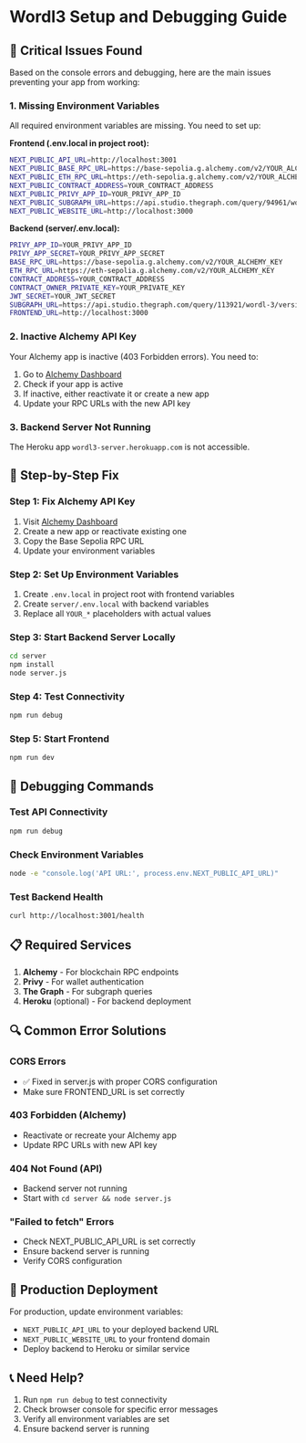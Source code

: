 # Wordl3 Setup and Debugging Guide

## 🚨 Critical Issues Found

Based on the console errors and debugging, here are the main issues preventing your app from working:

### 1. **Missing Environment Variables**
All required environment variables are missing. You need to set up:

**Frontend (.env.local in project root):**
```bash
NEXT_PUBLIC_API_URL=http://localhost:3001
NEXT_PUBLIC_BASE_RPC_URL=https://base-sepolia.g.alchemy.com/v2/YOUR_ALCHEMY_KEY
NEXT_PUBLIC_ETH_RPC_URL=https://eth-sepolia.g.alchemy.com/v2/YOUR_ALCHEMY_KEY
NEXT_PUBLIC_CONTRACT_ADDRESS=YOUR_CONTRACT_ADDRESS
NEXT_PUBLIC_PRIVY_APP_ID=YOUR_PRIVY_APP_ID
NEXT_PUBLIC_SUBGRAPH_URL=https://api.studio.thegraph.com/query/94961/wordl31155v2/v0.0.1/graphql
NEXT_PUBLIC_WEBSITE_URL=http://localhost:3000
```

**Backend (server/.env.local):**
```bash
PRIVY_APP_ID=YOUR_PRIVY_APP_ID
PRIVY_APP_SECRET=YOUR_PRIVY_APP_SECRET
BASE_RPC_URL=https://base-sepolia.g.alchemy.com/v2/YOUR_ALCHEMY_KEY
ETH_RPC_URL=https://eth-sepolia.g.alchemy.com/v2/YOUR_ALCHEMY_KEY
CONTRACT_ADDRESS=YOUR_CONTRACT_ADDRESS
CONTRACT_OWNER_PRIVATE_KEY=YOUR_PRIVATE_KEY
JWT_SECRET=YOUR_JWT_SECRET
SUBGRAPH_URL=https://api.studio.thegraph.com/query/113921/wordl-3/version/latest
FRONTEND_URL=http://localhost:3000
```

### 2. **Inactive Alchemy API Key**
Your Alchemy app is inactive (403 Forbidden errors). You need to:
1. Go to [Alchemy Dashboard](https://dashboard.alchemy.com/)
2. Check if your app is active
3. If inactive, either reactivate it or create a new app
4. Update your RPC URLs with the new API key

### 3. **Backend Server Not Running**
The Heroku app `wordl3-server.herokuapp.com` is not accessible.

## 🔧 Step-by-Step Fix

### Step 1: Fix Alchemy API Key
1. Visit [Alchemy Dashboard](https://dashboard.alchemy.com/)
2. Create a new app or reactivate existing one
3. Copy the Base Sepolia RPC URL
4. Update your environment variables

### Step 2: Set Up Environment Variables
1. Create `.env.local` in project root with frontend variables
2. Create `server/.env.local` with backend variables
3. Replace all `YOUR_*` placeholders with actual values

### Step 3: Start Backend Server Locally
```bash
cd server
npm install
node server.js
```

### Step 4: Test Connectivity
```bash
npm run debug
```

### Step 5: Start Frontend
```bash
npm run dev
```

## 🐛 Debugging Commands

### Test API Connectivity
```bash
npm run debug
```

### Check Environment Variables
```bash
node -e "console.log('API URL:', process.env.NEXT_PUBLIC_API_URL)"
```

### Test Backend Health
```bash
curl http://localhost:3001/health
```

## 📋 Required Services

1. **Alchemy** - For blockchain RPC endpoints
2. **Privy** - For wallet authentication
3. **The Graph** - For subgraph queries
4. **Heroku** (optional) - For backend deployment

## 🔍 Common Error Solutions

### CORS Errors
- ✅ Fixed in server.js with proper CORS configuration
- Make sure FRONTEND_URL is set correctly

### 403 Forbidden (Alchemy)
- Reactivate or recreate your Alchemy app
- Update RPC URLs with new API key

### 404 Not Found (API)
- Backend server not running
- Start with `cd server && node server.js`

### "Failed to fetch" Errors
- Check NEXT_PUBLIC_API_URL is set correctly
- Ensure backend server is running
- Verify CORS configuration

## 🚀 Production Deployment

For production, update environment variables:
- `NEXT_PUBLIC_API_URL` to your deployed backend URL
- `NEXT_PUBLIC_WEBSITE_URL` to your frontend domain
- Deploy backend to Heroku or similar service

## 📞 Need Help?

1. Run `npm run debug` to test connectivity
2. Check browser console for specific error messages
3. Verify all environment variables are set
4. Ensure backend server is running 